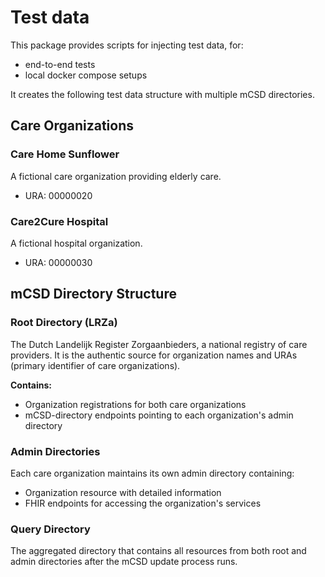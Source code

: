 # Test data

This package provides scripts for injecting test data, for:

- end-to-end tests
- local docker compose setups

It creates the following test data structure with multiple mCSD directories.

## Care Organizations

### Care Home Sunflower

A fictional care organization providing elderly care.

- URA: 00000020

### Care2Cure Hospital

A fictional hospital organization.

- URA: 00000030

## mCSD Directory Structure

### Root Directory (LRZa)

The Dutch Landelijk Register Zorgaanbieders, a national registry of care providers. It is the authentic source for
organization names and URAs (primary identifier of care organizations).

**Contains:**

- Organization registrations for both care organizations
- mCSD-directory endpoints pointing to each organization's admin directory

### Admin Directories

Each care organization maintains its own admin directory containing:

- Organization resource with detailed information
- FHIR endpoints for accessing the organization's services

### Query Directory

The aggregated directory that contains all resources from both root and admin directories after the mCSD update process
runs.
